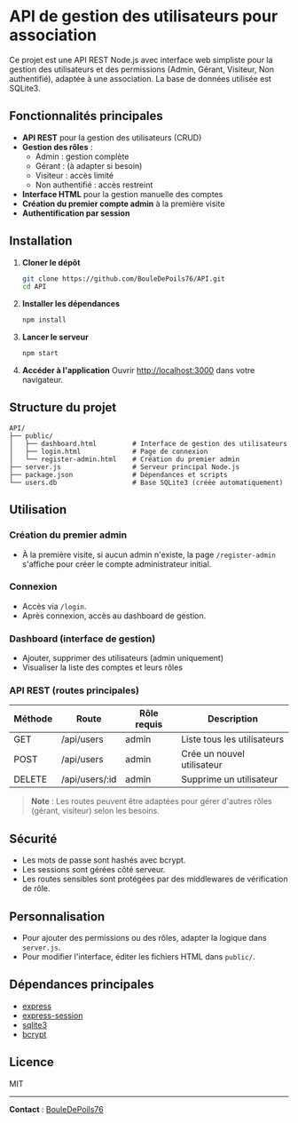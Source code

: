 # API de gestion des utilisateurs pour association

Ce projet est une API REST Node.js avec interface web simpliste pour la gestion des utilisateurs et des permissions (Admin, Gérant, Visiteur, Non authentifié), adaptée à une association. La base de données utilisée est SQLite3.

## Fonctionnalités principales

- **API REST** pour la gestion des utilisateurs (CRUD)
- **Gestion des rôles** :
  - Admin : gestion complète
  - Gérant : (à adapter si besoin)
  - Visiteur : accès limité
  - Non authentifié : accès restreint
- **Interface HTML** pour la gestion manuelle des comptes
- **Création du premier compte admin** à la première visite
- **Authentification par session**

## Installation

1. **Cloner le dépôt**
   ```bash
   git clone https://github.com/BouleDePoils76/API.git
   cd API
   ```
2. **Installer les dépendances**
   ```bash
   npm install
   ```
3. **Lancer le serveur**
   ```bash
   npm start
   ```
4. **Accéder à l'application**
   Ouvrir [http://localhost:3000](http://localhost:3000) dans votre navigateur.

## Structure du projet

```
API/
├── public/
│   ├── dashboard.html         # Interface de gestion des utilisateurs
│   ├── login.html             # Page de connexion
│   └── register-admin.html    # Création du premier admin
├── server.js                  # Serveur principal Node.js
├── package.json               # Dépendances et scripts
└── users.db                   # Base SQLite3 (créée automatiquement)
```

## Utilisation

### Création du premier admin
- À la première visite, si aucun admin n'existe, la page `/register-admin` s'affiche pour créer le compte administrateur initial.

### Connexion
- Accès via `/login`.
- Après connexion, accès au dashboard de gestion.

### Dashboard (interface de gestion)
- Ajouter, supprimer des utilisateurs (admin uniquement)
- Visualiser la liste des comptes et leurs rôles

### API REST (routes principales)

| Méthode | Route             | Rôle requis | Description                        |
|---------|-------------------|-------------|-------------------------------------|
| GET     | /api/users        | admin       | Liste tous les utilisateurs         |
| POST    | /api/users        | admin       | Crée un nouvel utilisateur          |
| DELETE  | /api/users/:id    | admin       | Supprime un utilisateur             |

> **Note** : Les routes peuvent être adaptées pour gérer d'autres rôles (gérant, visiteur) selon les besoins.

## Sécurité
- Les mots de passe sont hashés avec bcrypt.
- Les sessions sont gérées côté serveur.
- Les routes sensibles sont protégées par des middlewares de vérification de rôle.

## Personnalisation
- Pour ajouter des permissions ou des rôles, adapter la logique dans `server.js`.
- Pour modifier l'interface, éditer les fichiers HTML dans `public/`.

## Dépendances principales
- [express](https://www.npmjs.com/package/express)
- [express-session](https://www.npmjs.com/package/express-session)
- [sqlite3](https://www.npmjs.com/package/sqlite3)
- [bcrypt](https://www.npmjs.com/package/bcrypt)

## Licence
MIT

---

**Contact** : [BouleDePoils76](https://github.com/BouleDePoils76)
